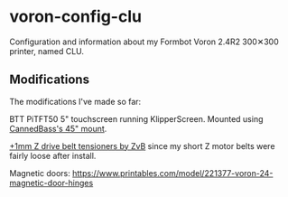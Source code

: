 # voron-config-clu
Configuration and information about my Formbot Voron 2.4R2 300✕300 printer, named CLU.

## Modifications

The modifications I've made so far:

BTT PiTFT50 5" touchscreen running KlipperScreen. Mounted using [CannedBass's 45" mount](https://github.com/VoronDesign/VoronUsers/tree/master/printer_mods/CannedBass/PITFT50_45_degree_mount).

[+1mm Z drive belt tensioners by ZvB](https://www.printables.com/model/356388-voron-v24-z-belt-loop-tensioners-1mm) since my short Z motor belts were fairly loose after install.

Magnetic doors:
https://www.printables.com/model/221377-voron-24-magnetic-door-hinges

